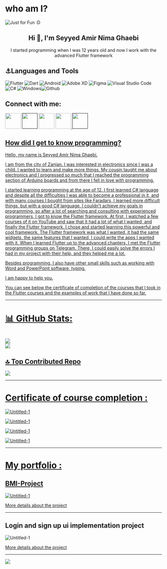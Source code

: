 
# who am I?

<img align="center" src="https://github.com/SeyyedAmirNimaGhaebi/SeyyedAmirNimaGhaebi/assets/124828880/5d4c6038-71f3-4a6a-92ac-8b0a3325d8fe" alt="Just for Fun :D">
         
<h2 align="center">Hi 👋, I'm Seyyed Amir Nima Ghaebi</h2>
<p align="center">I started programming when I was 12 years old and now I work with the advanced Flutter framework</p>

<h2>⚓Languages and Tools</h2>

![Flutter](https://img.shields.io/badge/Flutter-%2302569B.svg?style=for-the-badge&logo=Flutter&logoColor=white) ![Dart](https://img.shields.io/badge/dart-%230175C2.svg?style=for-the-badge&logo=dart&logoColor=white) ![Android](https://img.shields.io/badge/Android-3DDC84?style=for-the-badge&logo=android&logoColor=white)	![Adobe XD](https://img.shields.io/badge/Adobe%20XD-470137?style=for-the-badge&logo=Adobe%20XD&logoColor=#FF61F6)  ![Figma](https://img.shields.io/badge/Figma-F24E1E.svg?style=for-the-badge&logo=Figma&logoColor=white) ![Visual Studio Code](https://img.shields.io/badge/Visual%20Studio%20Code-0078d7.svg?style=for-the-badge&logo=visual-studio-code&logoColor=white) ![C#](https://img.shields.io/badge/c%23-%23239120.svg?style=for-the-badge&logo=c-sharp&logoColor=white) ![Windows](https://img.shields.io/badge/Windows-0078D6?style=for-the-badge&logo=windows&logoColor=white)![Github](https://img.shields.io/badge/GitHub-181717.svg?style=for-the-badge&logo=GitHub&logoColor=white) 

<h2>Connect with me:</h2>

<a href="https://t.me/AmirGh_666"><img src="https://github.com/SeyyedAmirNimaGhaebi/SeyyedAmirNimaGhaebi/blob/main/image/telegram_app_88px.png?raw=true" height="50px" width="50px"></a> <a href=""><img src="https://github.com/SeyyedAmirNimaGhaebi/SeyyedAmirNimaGhaebi/blob/main/image/whatsapp_88px.png?raw=true" height="50px" width="50px"></a> <a href="https://www.instagram.com/amirgh_888/#"><img src="https://github.com/SeyyedAmirNimaGhaebi/SeyyedAmirNimaGhaebi/blob/main/image/instagram_logo_88px.png?raw=true" height="50px" width="50px"></a> <a href="https://s8.uupload.ir/files/untitled_y017.png"><img src="https://github.com/SeyyedAmirNimaGhaebi/SeyyedAmirNimaGhaebi/blob/main/image/email_open_88px.png?raw=true" height="50px" width="50px"> <a href=""><img src="https://github.com/SeyyedAmirNimaGhaebi/SeyyedAmirNimaGhaebi/blob/main/image/office_phone_88px.png?raw=true" height="50px" width="50px">

<h2>How did I get to know programming?</h2>

<p align="left">Hello, my name is Seyyed Amir Nima Ghaebi.

I am from the city of Zanjan. I was interested in electronics since I was a child. I wanted to learn and make more things. My cousin taught me about electronics and I progressed so much that I reached the programming section of Arduino boards and from there I fell in love with programming.

I started learning programming at the age of 12. I first learned C# language and despite all the difficulties I was able to become a professional in it, and with many courses I bought from sites like Faradars, I learned more difficult things, but with a good C# language. I couldn't achieve my goals in programming, so after a lot of searching and consulting with experienced programmers, I got to know the Flutter framework. At first, I watched a few courses of it on YouTube and saw that it had a lot of what I wanted, and finally the Flutter framework. I chose and started learning this powerful and cool framework.
The Flutter framework was what I wanted, it had the same widgets, the same features that I wanted, I could write the apps I wanted with it.
When I learned Flutter up to the advanced chapters, I met the Flutter programming groups on Telegram. There, I could easily solve the errors I had in my project with their help, and they helped me a lot.

Besides programming, I also have other small skills such as working with Word and PowerPoint software, typing.

I am happy to help you.

You can see below the certificate of completion of the courses that I took in the Flutter courses and the examples of work that I have done so far.


---
# 📊 GitHub Stats:
         
<br/>![](https://github-readme-streak-stats.herokuapp.com/?user=SeyyedAmirNimaGhaebi&theme=dark&hide_border=false)<br/>
![](https://github-readme-stats.vercel.app/api/top-langs/?username=SeyyedAmirNimaGhaebi&theme=dark&hide_border=false&include_all_commits=true&count_private=true&layout=compact)               

         
## 🔝 Top Contributed Repo
         
![](https://github-contributor-stats.vercel.app/api?username=SeyyedAmirNimaGhaebi&limit=5&theme=dracula&combine_all_yearly_contributions=true)


---
# Certificate of course completion :

![Untitled-1](https://github.com/SeyyedAmirNimaGhaebi/SeyyedAmirNimaGhaebi/assets/124828880/4f0ce5b7-7895-4ac9-aa45-aeed1aa84cb2)
         
![Untitled-1](https://github.com/SeyyedAmirNimaGhaebi/SeyyedAmirNimaGhaebi/assets/124828880/93994419-2433-430c-b0a0-e21a403c56d7)
         
         
![Untitled-1](https://github.com/SeyyedAmirNimaGhaebi/SeyyedAmirNimaGhaebi/assets/124828880/38361327-74e5-48ed-ad3c-1ede96c799b3)
         
         
![Untitled-1](https://github.com/SeyyedAmirNimaGhaebi/SeyyedAmirNimaGhaebi/assets/124828880/f8aa677f-6098-4a23-8eaa-9a3977fbc066)

---
# My portfolio :


<h2>BMI-Project</h2>


![Untitled-1](https://github.com/SeyyedAmirNimaGhaebi/SeyyedAmirNimaGhaebi/assets/124828880/23c507ed-4b3d-424d-9ead-b824b5f8a911)

<a href="https://github.com/SeyyedAmirNimaGhaebi/BMI-Project">More details about the project</a>

---

<h2>Login and sign up ui implementation project</h2>


![Untitled-1](https://github.com/SeyyedAmirNimaGhaebi/SeyyedAmirNimaGhaebi/assets/124828880/be27c1bd-4043-4649-9200-2b2a917706bc)

<a href="https://github.com/SeyyedAmirNimaGhaebi/Login-and-Signup-Ui">More details about the project</a>



---
[![](https://visitcount.itsvg.in/api?id=SeyyedAmirNimaGhaebi&label=Profile%20Views&color=12&icon=0&pretty=true)](https://visitcount.itsvg.in)
